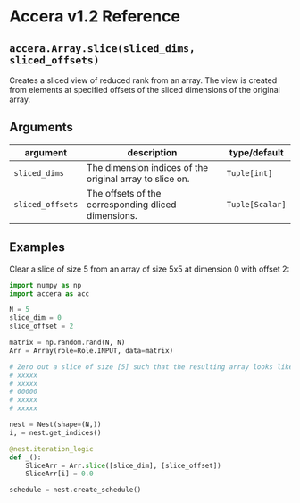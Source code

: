[//]: # (Project: Accera)
[//]: # (Version: v1.2)

# Accera v1.2 Reference

## `accera.Array.slice(sliced_dims, sliced_offsets)`
Creates a sliced view of reduced rank from an array. The view is created from elements at specified offsets of the sliced dimensions of the original array.

## Arguments

argument | description | type/default
--- | --- | ---
`sliced_dims` | The dimension indices of the original array to slice on. | `Tuple[int]`
`sliced_offsets` | The offsets of the corresponding dliced dimensions. | `Tuple[Scalar]`

## Examples

Clear a slice of size 5 from an array of size 5x5 at dimension 0 with offset 2:

```python
import numpy as np
import accera as acc

N = 5
slice_dim = 0
slice_offset = 2

matrix = np.random.rand(N, N)
Arr = Array(role=Role.INPUT, data=matrix)

# Zero out a slice of size [5] such that the resulting array looks like this:
# xxxxx
# xxxxx
# 00000
# xxxxx
# xxxxx

nest = Nest(shape=(N,))
i, = nest.get_indices()

@nest.iteration_logic
def _():
    SliceArr = Arr.slice([slice_dim], [slice_offset])
    SliceArr[i] = 0.0

schedule = nest.create_schedule()
```


<div style="page-break-after: always;"></div>
